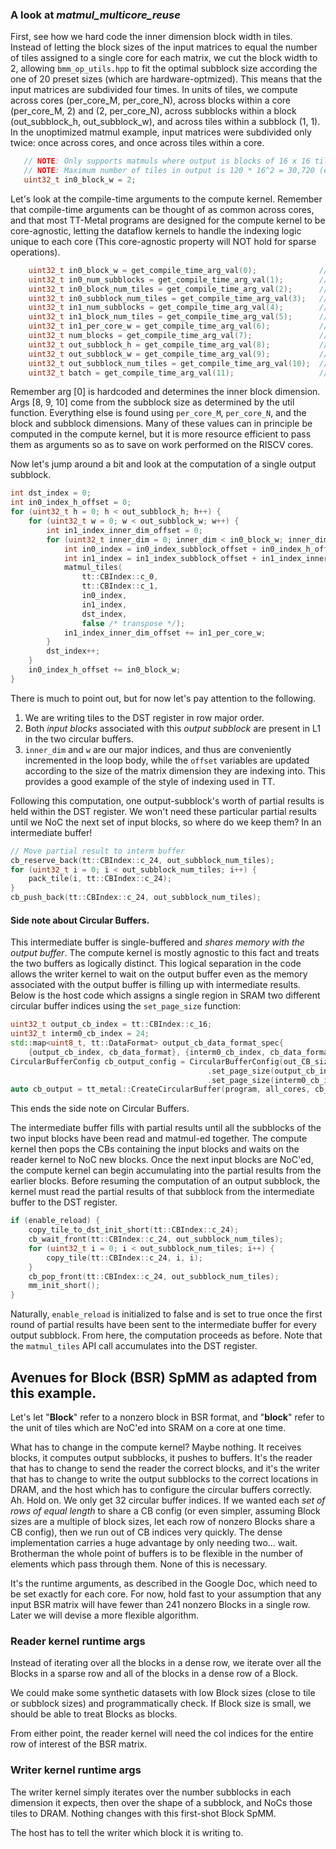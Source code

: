 ### A look at *matmul_multicore_reuse*

First, see how we hard code the inner dimension block width in tiles. Instead of letting the block sizes of the input matrices to equal the number of tiles assigned to a single core for each matrix, we cut the block width to 2, allowing ```bmm_op_utils.hpp``` to fit the optimal subblock size according the one of 20 preset sizes (which are hardware-optmized). This means that the input matrices are subdivided four times. In units of tiles, we compute across cores (per_core_M, per_core_N), across blocks within a core (per_core_M, 2) and (2, per_core_N), across subblocks within a block (out_subblock_h, out_subblock_w), and across tiles within a subblock (1, 1). In the unoptimized matmul example, input matrices were subdivided only twice: once across cores, and once across tiles within a core.
```C++
   // NOTE: Only supports matmuls where output is blocks of 16 x 16 tiles (ie. multiples of 16*32 x 16*32)
   // NOTE: Maximum number of tiles in output is 120 * 16^2 = 30,720 (eg. [1, 1, 5120, 6144])2
   uint32_t in0_block_w = 2;
```

Let's look at the compile-time arguments to the compute kernel. Remember that compile-time arguments can be thought of as common across cores, and that most TT-Metal programs are designed for the compute kernel to be core-agnostic, letting the dataflow kernels to handle the indexing logic unique to each core (This core-agnostic property will NOT hold for sparse operations).

```C++
    uint32_t in0_block_w = get_compile_time_arg_val(0);              // inner block size in tiles
    uint32_t in0_num_subblocks = get_compile_time_arg_val(1);        // outer row block size
    uint32_t in0_block_num_tiles = get_compile_time_arg_val(2);      // out_subblock_h*in0_block_w*in0_num_subblocks;
    uint32_t in0_subblock_num_tiles = get_compile_time_arg_val(3);   // out_subblock_h*in0_block_w
    uint32_t in1_num_subblocks = get_compile_time_arg_val(4);        // outer column block size
    uint32_t in1_block_num_tiles = get_compile_time_arg_val(5);      // out_subblock_w*in0_block_w* in1_num_subblocks;
    uint32_t in1_per_core_w = get_compile_time_arg_val(6);           // out_subblock_w*in1_num_subblocks
    uint32_t num_blocks = get_compile_time_arg_val(7);               // outer inner dim (in inner dim blocks)
    uint32_t out_subblock_h = get_compile_time_arg_val(8);           // inner row block size in tiles
    uint32_t out_subblock_w = get_compile_time_arg_val(9);           // inner column block size in tiles
    uint32_t out_subblock_num_tiles = get_compile_time_arg_val(10);  // out_subblock_h * out_subblock_w;
    uint32_t batch = get_compile_time_arg_val(11);                   // batch dim
```

Remember arg [0] is hardcoded and determines the inner block dimension. Args [8, 9, 10] come from the subblock size as determined by the util function. Everything else is found using `per_core_M`, `per_core_N`, and the block and subblock dimensions. Many of these values can in principle be computed in the compute kernel, but it is more resource efficient to pass them as arguments so as to save on work performed on the RISCV cores.

Now let's jump around a bit and look at the computation of a single output subblock.

```C++
int dst_index = 0;
int in0_index_h_offset = 0;
for (uint32_t h = 0; h < out_subblock_h; h++) {
    for (uint32_t w = 0; w < out_subblock_w; w++) {
        int in1_index_inner_dim_offset = 0;
        for (uint32_t inner_dim = 0; inner_dim < in0_block_w; inner_dim++) {
            int in0_index = in0_index_subblock_offset + in0_index_h_offset + inner_dim;
            int in1_index = in1_index_subblock_offset + in1_index_inner_dim_offset + w;
            matmul_tiles(
                tt::CBIndex::c_0,
                tt::CBIndex::c_1,
                in0_index,
                in1_index,
                dst_index,
                false /* transpose */);
            in1_index_inner_dim_offset += in1_per_core_w;
        }
        dst_index++;
    }
    in0_index_h_offset += in0_block_w;
}
```

There is much to point out, but for now let's pay attention to the following.
1. We are writing tiles to the DST register in row major order.
2. Both *input blocks* associated with this *output subblock* are present in L1 in the two circular buffers.
3. `inner_dim` and `w` are our major indices, and thus are conveniently incremented in the loop body, while the `offset` variables are updated according to the size of the matrix dimension they are indexing into. This provides a good example of the style of indexing used in TT.

Following this computation, one output-subblock's worth of partial results is held within the DST register. We won't need these particular partial results until we NoC the next set of input blocks, so where do we keep them? In an intermediate buffer!

```C++
// Move partial result to interm buffer
cb_reserve_back(tt::CBIndex::c_24, out_subblock_num_tiles);
for (uint32_t i = 0; i < out_subblock_num_tiles; i++) {
    pack_tile(i, tt::CBIndex::c_24);
}
cb_push_back(tt::CBIndex::c_24, out_subblock_num_tiles);
```
#### Side note about Circular Buffers.
 This intermediate buffer is single-buffered and *shares memory with the output buffer*. The compute kernel is mostly agnostic to this fact and treats the two buffers as logically distinct. This logical separation in the code allows the writer kernel to wait on the output buffer even as the memory associated with the output buffer is filling up with intermediate results. Below is the host code which assigns a single region in SRAM two different circular buffer indices using the `set_page_size` function:
```C++
uint32_t output_cb_index = tt::CBIndex::c_16;
uint32_t interm0_cb_index = 24;
std::map<uint8_t, tt::DataFormat> output_cb_data_format_spec{
    {output_cb_index, cb_data_format}, {interm0_cb_index, cb_data_format}};
CircularBufferConfig cb_output_config = CircularBufferConfig(out_CB_size, output_cb_data_format_spec)
                                            .set_page_size(output_cb_index, single_tile_size)
                                            .set_page_size(interm0_cb_index, single_tile_size);
auto cb_output = tt_metal::CreateCircularBuffer(program, all_cores, cb_output_config);
```

This ends the side note on Circular Buffers.

The intermediate buffer fills with partial results until all the subblocks of the two input blocks have been read and matmul-ed together. The compute kernel then pops the CBs containing the input blocks and waits on the reader kernel to NoC new blocks. Once the next input blocks are NoC'ed, the compute kernel can begin accumulating into the partial results from the earlier blocks. Before resuming the computation of an output subblock, the kernel must read the partial results of that subblock from the intermediate buffer to the DST register.
```C++
if (enable_reload) {
    copy_tile_to_dst_init_short(tt::CBIndex::c_24);
    cb_wait_front(tt::CBIndex::c_24, out_subblock_num_tiles);
    for (uint32_t i = 0; i < out_subblock_num_tiles; i++) {
        copy_tile(tt::CBIndex::c_24, i, i);
    }
    cb_pop_front(tt::CBIndex::c_24, out_subblock_num_tiles);
    mm_init_short();
}
```
Naturally, `enable_reload` is initialized to false and is set to true once the first round of partial results have been sent to the intermediate buffer for every output subblock. From here, the computation proceeds as before. Note that the `matmul_tiles` API call accumulates into the DST register.


## Avenues for Block (BSR) SpMM as adapted from this example.

Let's let "**Block**" refer to a nonzero block in BSR format,
and       "**block**" refer to the unit of tiles which are NoC'ed into SRAM on a core at one time.

What has to change in the compute kernel? Maybe nothing. It receives blocks, it computes output subblocks, it pushes to buffers. It's the reader that has to change to send the reader the correct blocks, and it's the writer that has to change to write the output subblocks to the correct locations in DRAM, and the host which has to configure the circular buffers correctly. Ah. Hold on. We only get 32 circular buffer indices. If we wanted each *set of rows of equal length* to share a CB config (or even simpler, assuming Block sizes are a multiple of block sizes, let each row of nonzero Blocks share a CB config), then we run out of CB indices very quickly. The dense implementation carries a huge advantage by only needing two... wait. Brotherman the whole point of buffers is to be flexible in the number of elements which pass through them. None of this is necessary.

It's the runtime arguments, as described in the Google Doc, which need to be set exactly for each core. For now, hold fast to your assumption that any input BSR matrix will have fewer than 241 nonzero Blocks in a single row. Later we will devise a more flexible algorithm.

### Reader kernel runtime args
Instead of iterating over all the blocks in a dense row, we iterate over all the Blocks in a sparse row and all of the blocks in a dense row of a Block.

We could make some synthetic datasets with low Block sizes (close to tile or subblock sizes) and programmatically check. If Block size is small, we should be able to treat Blocks as blocks.

From either point, the reader kernel will need the col indices for the entire row of interest of the BSR matrix.

### Writer kernel runtime args
The writer kernel simply iterates over the number subblocks in each dimension it expects, then over the shape of a subblock, and NoCs those tiles to DRAM. Nothing changes with this first-shot Block SpMM.

The host has to tell the writer which block it is writing to.
